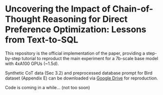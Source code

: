 #  Uncovering the Impact of Chain-of-Thought Reasoning for Direct Preference Optimization: Lessons from Text-to-SQL

This repository is the official implementation of the paper, providing a step-by-step tutorial to reproduct the main experiment for a 7b-scale base model with 4xA100 GPUs (~1.5d). 

Synthetic CoT data (Sec 3.2) and preprocessed database prompt for Bird dataset (Appendix E) can be downloaded via [Google Drive](https://drive.google.com/file/d/1l0JeJ6hqaM6py4r2Vacl7GsYI06FtjXT/view?usp=share_link) for reproduction.

Code is coming in a while... (not too soon)